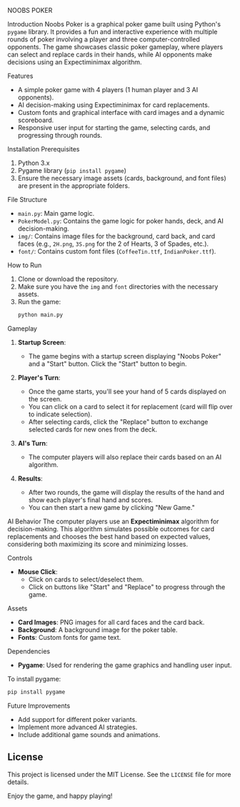 NOOBS POKER

Introduction
Noobs Poker is a graphical poker game built using Python's `pygame` library. It provides a fun and interactive experience with multiple rounds of poker involving a player and three computer-controlled opponents. The game showcases classic poker gameplay, where players can select and replace cards in their hands, while AI opponents make decisions using an Expectiminimax algorithm.

Features
- A simple poker game with 4 players (1 human player and 3 AI opponents).
- AI decision-making using Expectiminimax for card replacements.
- Custom fonts and graphical interface with card images and a dynamic scoreboard.
- Responsive user input for starting the game, selecting cards, and progressing through rounds.

 Installation
Prerequisites
1. Python 3.x
2. Pygame library (`pip install pygame`)
3. Ensure the necessary image assets (cards, background, and font files) are present in the appropriate folders.

 File Structure
- `main.py`: Main game logic.
- `PokerModel.py`: Contains the game logic for poker hands, deck, and AI decision-making.
- `img/`: Contains image files for the background, card back, and card faces (e.g., `2H.png`, `3S.png` for the 2 of Hearts, 3 of Spades, etc.).
- `font/`: Contains custom font files (`CoffeeTin.ttf`, `IndianPoker.ttf`).

How to Run
1. Clone or download the repository.
2. Make sure you have the `img` and `font` directories with the necessary assets.
3. Run the game:
   ```bash
   python main.py
   ```

 Gameplay
1. **Startup Screen**: 
   - The game begins with a startup screen displaying "Noobs Poker" and a "Start" button. Click the "Start" button to begin.
   
2. **Player's Turn**:
   - Once the game starts, you'll see your hand of 5 cards displayed on the screen. 
   - You can click on a card to select it for replacement (card will flip over to indicate selection).
   - After selecting cards, click the "Replace" button to exchange selected cards for new ones from the deck.

3. **AI's Turn**:
   - The computer players will also replace their cards based on an AI algorithm.

4. **Results**:
   - After two rounds, the game will display the results of the hand and show each player's final hand and scores.
   - You can then start a new game by clicking "New Game."

AI Behavior
The computer players use an **Expectiminimax** algorithm for decision-making. This algorithm simulates possible outcomes for card replacements and chooses the best hand based on expected values, considering both maximizing its score and minimizing losses.

 Controls
- **Mouse Click**: 
  - Click on cards to select/deselect them.
  - Click on buttons like "Start" and "Replace" to progress through the game.
  
 Assets
- **Card Images**: PNG images for all card faces and the card back.
- **Background**: A background image for the poker table.
- **Fonts**: Custom fonts for game text.

 Dependencies
- **Pygame**: Used for rendering the game graphics and handling user input.

To install pygame:
```bash
pip install pygame
```

 Future Improvements
- Add support for different poker variants.
- Implement more advanced AI strategies.
- Include additional game sounds and animations.

## License
This project is licensed under the MIT License. See the `LICENSE` file for more details.



Enjoy the game, and happy playing!
